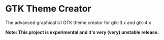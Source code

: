 # GTK Theme Creator
The advanced graphical UI GTK theme creator for gtk-3.x and gtk-4.x

**Note: This project is experimental and it's very (very) unstable release.**
